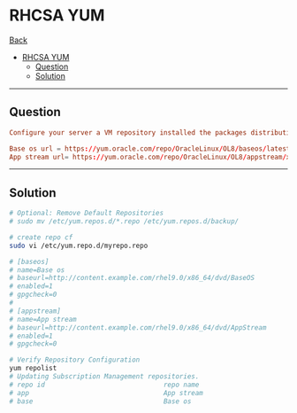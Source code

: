 # RHCSA YUM

[Back](../../index.md)

- [RHCSA YUM](#rhcsa-yum)
  - [Question](#question)
  - [Solution](#solution)

---

## Question

```conf
Configure your server a VM repository installed the packages distribution is available via YUM:

Base os url = https://yum.oracle.com/repo/OracleLinux/OL8/baseos/latest/x86_64
App stream url= https://yum.oracle.com/repo/OracleLinux/OL8/appstream/x86_64/
```

---

## Solution

```sh
# Optional: Remove Default Repositories
# sudo mv /etc/yum.repos.d/*.repo /etc/yum.repos.d/backup/

# create repo cf
sudo vi /etc/yum.repo.d/myrepo.repo

# [baseos]
# name=Base os
# baseurl=http://content.example.com/rhel9.0/x86_64/dvd/BaseOS
# enabled=1
# gpgcheck=0
#
# [appstream]
# name=App stream
# baseurl=http://content.example.com/rhel9.0/x86_64/dvd/AppStream
# enabled=1
# gpgcheck=0

# Verify Repository Configuration
yum repolist
# Updating Subscription Management repositories.
# repo id                              repo name
# app                                  App stream
# base                                 Base os
```
